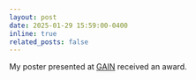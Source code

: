 ```yaml
---
layout: post
date: 2025-01-29 15:59:00-0400
inline: true
related_posts: false
---
```


My poster presented at [GAIN](https://sites.utexas.edu/gain/gain-2025-winners/) received an award.